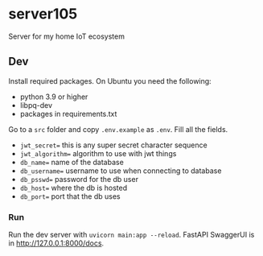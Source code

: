 # server105
Server for my home IoT ecosystem

## Dev
Install required packages. On Ubuntu you need the following:
- python 3.9 or higher
- libpq-dev
- packages in requirements.txt

Go to a `src`       folder and copy `.env.example` as `.env`. Fill all the fields.
- `jwt_secret=`     this is any super secret character sequence
- `jwt_algorithm=`  algorithm to use with jwt things
- `db_name=`        name of the database
- `db_username=`    username to use when connecting to database
- `db_psswd=`       password for the db user
- `db_host=`        where the db is hosted
- `db_port=`        port that the db uses

### Run
Run the dev server with `uvicorn main:app --reload`. FastAPI SwaggerUI is in http://127.0.0.1:8000/docs.